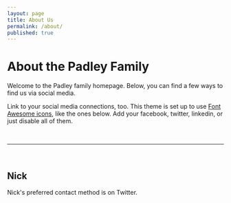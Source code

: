 ```yaml
---
layout: page
title: About Us
permalink: /about/
published: true
---
```


# About the Padley Family

Welcome to the Padley family homepage. Below, you can find a few ways to find us via social media.

Link to your social media connections, too. This theme is set up to use <a href="http://fortawesome.github.io/Font-Awesome/" target="blank">Font Awesome icons</a>, like the ones below. Add your facebook, twitter, linkedin, or just disable all of them. 

<br/>
<hr/>
<br/>

## Nick

<span class="contacticon center">
	<a href="https://npadley.github.com" target="_blank"><i class="fa fa-github-square"></i></a>
	<a href="https://www.linkedin.com/in/nickpadley" target="_blank"><i class="fa fa-linkedin-square"></i></a>
	<a href="https://twitter.com/nickpadley" target="_blank"><i class="fa fa-twitter-square"></i></a>
</span>

<div class="col three caption">
	Nick's preferred contact method is on Twitter.
</div>
